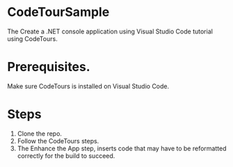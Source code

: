 # CodeTourSample
The Create a .NET console application using Visual Studio Code tutorial using CodeTours.


# Prerequisites.
Make sure CodeTours is installed on Visual Studio Code.

# Steps
1. Clone the repo.
2. Follow the CodeTours steps.
3. The Enhance the App step, inserts code that may have to be reformatted correctly for the build to succeed.




